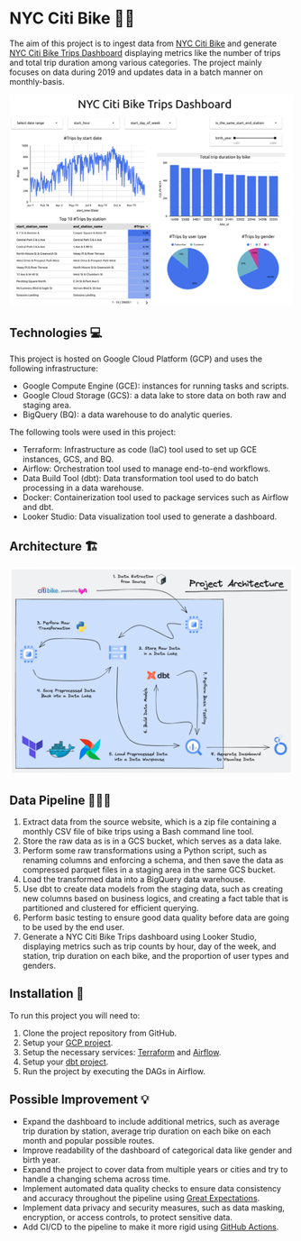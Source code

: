# NYC Citi Bike 🚴🏽
The aim of this project is to ingest data from [NYC Citi Bike](https://citibikenyc.com/system-data) and generate [NYC Citi Bike Trips Dashboard](https://lookerstudio.google.com/reporting/94e4c68c-cfa4-440c-9502-c9a40b83e002) displaying metrics like the number of trips and total trip duration among various categories. The project mainly focuses on data during 2019 and updates data in a batch manner on monthly-basis.

![Example NYC Citi Bike Trips Dashboard](/images/nyc-citi-bike-trips-dashboard.png)


## Technologies 💻
This project is hosted on Google Cloud Platform (GCP) and uses the following infrastructure:
* Google Compute Engine (GCE): instances for running tasks and scripts.
* Google Cloud Storage (GCS): a data lake to store data on both raw and staging area.
* BigQuery (BQ): a data warehouse to do analytic queries.

The following tools were used in this project:
* Terraform: Infrastructure as code (IaC) tool used to set up GCE instances, GCS, and BQ.
* Airflow: Orchestration tool used to manage end-to-end workflows.
* Data Build Tool (dbt): Data transformation tool used to do batch processing in a data warehouse.
* Docker: Containerization tool used to package services such as Airflow and dbt.
* Looker Studio: Data visualization tool used to generate a dashboard.


## Architecture 🏗️
![Project Architecture](/images/architecture.png)


## Data Pipeline 👷🏽‍♂️
1. Extract data from the source website, which is a zip file containing a monthly CSV file of bike trips using a Bash command line tool.
2. Store the raw data as is in a GCS bucket, which serves as a data lake.
3. Perform some raw transformations using a Python script, such as renaming columns and enforcing a schema, and then save the data as compressed parquet files in a staging area in the same GCS bucket.
4. Load the transformed data into a BigQuery data warehouse.
5. Use dbt to create data models from the staging data, such as creating new columns based on business logics, and creating a fact table that is partitioned and clustered for efficient querying.
6. Perform basic testing to ensure good data quality before data are going to be used by the end user.
7. Generate a NYC Citi Bike Trips dashboard using Looker Studio, displaying metrics such as trip counts by hour, day of the week, and station, trip duration on each bike, and the proportion of user types and genders.


## Installation 🧱
To run this project you will need to:

1. Clone the project repository from GitHub.
2. Setup your [GCP project](terraform/README.md).
3. Setup the necessary services: [Terraform](terraform/README.md) and [Airflow](airflow/README.md).
4. Setup your [dbt project](airflow/dags/dbt/nyc_citi_bike/README.md).
5. Run the project by executing the DAGs in Airflow.


## Possible Improvement 💡
* Expand the dashboard to include additional metrics, such as average trip duration by station, average trip duration on each bike on each month and popular possible routes.
* Improve readability of the dashboard of categorical data like gender and birth year.
* Expand the project to cover data from multiple years or cities and try to handle a changing schema across time.
* Implement automated data quality checks to ensure data consistency and accuracy throughout the pipeline using [Great Expectations](https://www.youtube.com/watch?v=9iN6iw7Lamo&t=932s).
* Implement data privacy and security measures, such as data masking, encryption, or access controls, to protect sensitive data.
* Add CI/CD to the pipeline to make it more rigid using [GitHub Actions](https://www.youtube.com/watch?v=R8_veQiYBjI&t=1710s).
